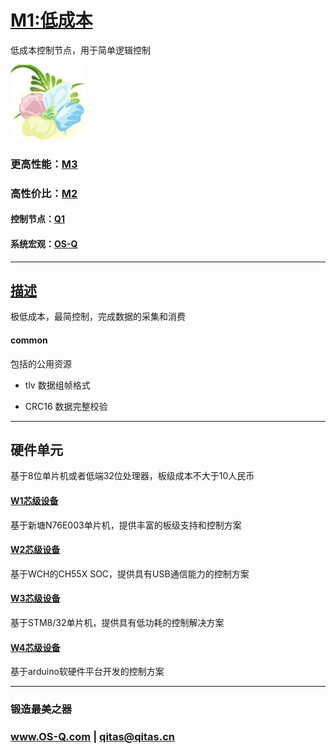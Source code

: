 ﻿# [M1:低成本](https://github.com/OS-Q/M1) 

低成本控制节点，用于简单逻辑控制

[![sites](OS-Q/OS-Q.png)](http://www.OS-Q.com)


### 更高性能：[M3](https://github.com/OS-Q/M3)

### 高性价比：[M2](https://github.com/OS-Q/M2)

#### 控制节点：[Q1](https://github.com/OS-Q/Q1)

#### 系统宏观：[OS-Q](https://github.com/OS-Q/OS-Q)

---

## [描述](https://github.com/OS-Q/M1/wiki) 

极低成本，最简控制，完成数据的采集和消费

#### common

包括的公用资源

- tlv  数据组帧格式

- CRC16 数据完整校验

---

## 硬件单元

基于8位单片机或者低端32位处理器，板级成本不大于10人民币

#### [W1芯级设备](https://github.com/OS-Q/W1)

基于新塘N76E003单片机，提供丰富的板级支持和控制方案

#### [W2芯级设备](https://github.com/OS-Q/W2)

基于WCH的CH55X SOC，提供具有USB通信能力的控制方案

#### [W3芯级设备](https://github.com/OS-Q/W3)

基于STM8/32单片机，提供具有低功耗的控制解决方案

#### [W4芯级设备](https://github.com/OS-Q/W4)

基于arduino软硬件平台开发的控制方案

---

###  锻造最美之器

###  www.OS-Q.com    |     qitas@qitas.cn

